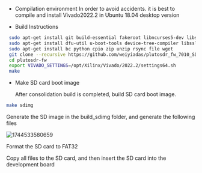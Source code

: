 * Compilation environment
 In order to avoid accidents.
 it is best to compile and install Vivado2022.2 in Ubuntu 18.04 desktop version

* Build Instructions
```bash
 sudo apt-get install git build-essential fakeroot libncurses5-dev libssl-dev ccache
 sudo apt-get install dfu-util u-boot-tools device-tree-compiler libssl1.0-dev mtools
 sudo apt-get install bc python cpio zip unzip rsync file wget
 git clone --recursive https://github.com/weiyiadas/plutosdr_fw_7010_SDR.git
 cd plutosdr-fw
 export VIVADO_SETTINGS=/opt/Xilinx/Vivado/2022.2/settings64.sh
 make

```


* Make SD card boot image

  After consolidation build is completed, build SD card boot image.
 ```bash
 make sdimg
 ```
  Generate the SD image in the build_sdimg folder, and generate the following files

![1744533580659](https://github.com/user-attachments/assets/fa599cc4-be92-48e0-b6b3-710a280cb6fa)

 Format the SD card to FAT32

 Copy all files to the SD card, and then insert the SD card into the development board
